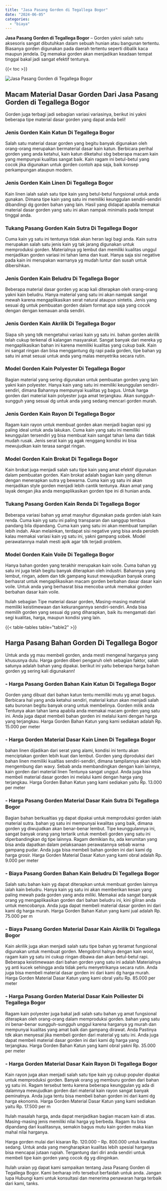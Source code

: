 ```yaml
---
title: "Jasa Pasang Gorden di Tegallega Bogor"
date: "2024-06-05"
categories: 
  - "biaya"
---
```


**Jasa Pasang Gorden di Tegallega Bogor** – Gorden yakni salah satu aksesoris sangat dibutuhkan dalam sebuah hunian atau bangunan tertentu. Biasanya gorden digunakan pada daerah tertentu seperti dibalik kaca maupun jendela. Dg memakai gorden akan menjadikan keadaan tempat tinggal bakal jadi sangat efektif tentunya.

{{< toc >}}

![Jasa Pasang Gorden di Tegallega Bogor](/images/pasang-gorden-murah31.png)

## Macam Material Dasar Gorden Dari Jasa Pasang Gorden di Tegallega Bogor

Gorden juga terbagi jadi sebagian variasi variasinya, berikut ini yakni beberapa tipe material dasar gorden yang dapat anda beli!

### Jenis Gorden Kain Katun Di Tegallega Bogor

Salah satu material dasar gorden yang begitu banyak digunakan oleh orang-orang merupakan bermaterial dasar kain katun. Berbicara perihal gorden yang anda ketahui, kain katun diketahui sbg beberapa macam kain yang mempunyai kualitas sangat baik. Kain ragam ini betul-betul yang cocok jika digunakan untuk gorden contoh apa saja, baik konsep perkampungan ataupun modern.

### Jenis Gorden Kain Linen Di Tegallega Bogor

Kain linen ialah salah satu tipe kain yang betul-betul fungsional untuk anda gunakan. Dimana tipe kain yang satu ini memiliki keunggulan sendiri-sendiri dibandingi dg gorden bahan yang lain. Hasil yang didapat apabila memakai material dasar gorden yang satu ini akan nampak minimalis pada tempat tinggal anda.

### Tukang Pasang Gorden Kain Sutra Di Tegallega Bogor

Cuma kain yg satu ini tentunya tidak akan heran lagi bagi anda. Kain sutra merupakan salah satu jenis kain yg tak jarang digunakan untuk memproduksi gorden. Materialnya yg lembut dan memiliki kualitas unggul menjadikan gorden variasi ini tahan lama dan kuat. Hanya saja sisi negative pada kain ini merupakan warnanya yg mudah luntur dan susah untuk dibersihkan.

### Jenis Gorden Kain Beludru Di Tegallega Bogor

Beberapa material dasar gorden yg acap kali diterapkan oleh orang-orang yakni kain beludru. Hanya material yang satu ini akan nampak sangat mewah karena mengaplikasikan serat natural ataupun sintetis. Jenis yang sesuai dg untuk pembuatan gorden dalam format apa saja yang cocok dengan dengan kemauan anda sendiri.

### Jenis Gorden Kain Akrilik Di Tegallega Bogor

Siapa sih yang tdk mengetahui variasi kain yg satu ini. bahan gorden akrilik telah cukup terkenal di kalangan masyarakat. Sangat banyak dari mereka yg mengaplikasikan bahan ini karena memiliki kualitas yang cukup baik. Kain ini sangat ringan dan bisa menggantung dg rapi pada gorden, tipe bahan yg satu ini amat sesuai untuk anda yang malas menyetrika secara rutin.

### Model Gorden Kain Polyester Di Tegallega Bogor

Bagian material yang sering digunakan untuk pembuatan gorden yang lain yakni kain polyester. Hanya kain yang satu ini memiliki keunggulan sendiri-sendiri, dimana Bahannya mempunyai kualitas yg bagus. Untuk harga gorden dari material kain polyester juga amat terjangkau. Akan sungguh-sungguh yang sesuai dg untuk anda yang sedang mencari gorden murah.

### Jenis Gorden Kain Rayon Di Tegallega Bogor

Ragam kain rayon untuk membuat gorden akan menjadi bagian opsi yg paling ideal untuk anda lakukan. Cuma kain yang satu ini memiliki keunggulan tersendiri yg bisa membuat kain sangat tahan lama dan tidak mudah rusak. Jenis serat kain yg agak renggang kondisi ini bisa mewujudkan kain terasa sangat ringan.

### Model Gorden Kain Brokat Di Tegallega Bogor

Kain brokat juga menjadi salah satu tipe kain yang amat efektif digunakan dalam pembuatan gorden. Kain brokat adalah bagian kain yang ditenun dengan menerapkan sutra yg bewarna. Cuma kain yg satu ini akan menjadikan style gorden menjadi lebih cantik tentunya. Akan amat yang layak dengan jika anda mengaplikasikan gorden tipe ini di hunian anda.

### Tukang Pasang Gorden Kain Renda Di Tegallega Bogor

Beberapa variasi bahan yg amat masyhur digunakan pada gorden ialah kain renda. Cuma kain yg satu ini paling transparan dan sanggup tembus pandang bila dipandang. Cuma kain yang satu ini akan membuat tampilan lebih indah. Akan melainkan, terdapat sisi negative yang bisa anda peroleh kalau memakai variasi kain yg satu ini, yakni gampang sobek. Model perawatannya malah mesti apik agar tdk terjadi problem.

### Model Gorden Kain Voile Di Tegallega Bogor

Hanya bahan gorden yang terakhir merupakan kain voile. Cuma bahan yg satu ini juga telah begitu banyak diterapkan oleh industri. Bahannya yang lembut, ringan, adem dan tdk gampang kusut mewujudkan banyak orang berhasrat untuk mengaplikasikan macam gorden berbahan dasar dasar kain voile. Untuk anda yang berhasrat bisa mencoba untuk memakai gorden berbahan dasar kain voile.

Itulah sebagian Tipe material dasar gorden, Masing-masing material memiliki keistimewaan dan kekurangannya sendiri-sendiri. Anda bisa memilih gorden yang sesuai dg yang diharapkan, baik itu mengamati dari segi kualitas, harga, maupun kondisi yang lain.

{{< table-tables table="table2" >}}

## Harga Pasang Bahan Gorden Di Tegallega Bogor

Untuk anda yg mau membeli gorden, anda mesti mengenal harganya yang khususnya dulu. Harga gorden diberi pengaruh oleh sebagian faktor, salah satunya adalah bahan yang dipakai. berikut ini yaitu beberapa harga bahan gorden yg sering kali digunakann!

### \- Harga Pasang Gorden Bahan Kain Katun Di Tegallega Bogor

Gorden yang dibuat dari bahan katun tentu memiliki mutu yg amat bagus. Berbicara hal yang anda ketahui sendiri, material katun akan menjadi salah satu buronan begitu banyak orang untuk membelinya. Gorden milik anda Tentunya akan tahan lama apabila anda memakai macam gorden yang satu ini. Anda juga dapat membeli bahan gorden ini melalui kami dengan harga yang terjangkau. Harga Gorden Bahan Katun yang kami sediakan adalah Rp. 15.000 per meter

### \- Harga Gorden Material Dasar Kain Linen Di Tegallega Bogor

bahan linen dijadikan dari serat yang alami, kondisi ini tentu akan menciptakan gorden lebih kuat dan lembut. Gorden yang diproduksi dari bahan linen memiliki kualtias sendiri-sendiri, dimana tampilannya akan lebih mengembung dan wavy. Sebab anda membandingkan dengan kain lainnya, kain gorden dari material linen Tentunya sangat unggul. Anda juga bisa membeli material dasar gorden ini melalui kami dengan harga yang terjangkau. Harga Gorden Bahan Katun yang kami sediakan yaitu Rp. 13.000 per meter

### \- Harga Pasang Gorden Material Dasar Kain Sutra Di Tegallega Bogor

Bagian bahan berkualtias yg dapat dipakai untuk memproduksi gorden ialah material sutra. bahan yg satu ini mempunyai kwalitas yang baik, dimana gorden yg diwujudkan akan benar-benar lembut. Tipe keunggulannya ini, sangat banyak orang yang tertarik untuk membeli gorden yang satu ini diperbandingkan dg tipe lainnya. Ragam demikian itu, ada kerumitan yang bisa anda dapatkan dalam pelaksanaan perawatannya sebab warna gampang pudar. Anda juga bisa membeli bahan gorden ini dari kami dg harga grosir. Harga Gorden Material Dasar Katun yang kami obral adalah Rp. 9.000 per meter

### \- Biaya Pasang Gorden Bahan Kain Beludru Di Tegallega Bogor

Salah satu bahan kain yg dapat diterapkan untuk membuat gorden lainnya ialah kain beludru. Hanya kain yg satu ini akan memberikan kesan yang paling mewah pada gorden yang anda miliki. Memakai ada sangat banyak orang yg mengaplikasikan gorden dari bahan beludru ini, kini giliran anda untuk mencobanya. Anda juga dapat membeli material dasar gorden ini dari kami dg harga murah. Harga Gorden Bahan Katun yang kami jual adalah Rp. 75.000 per m

### \- Biaya Pasang Gorden Material Dasar Kain Akrilik Di Tegallega Bogor

Kain akrilik juga akan menjadi salah satu tipe bahan yg teramat fungsional digunakan untuk membuat gorden. Mengobrol halnya dengan kain wool, ragam kain yg satu ini cukup ringan dibawa dan akan betul-betul rapi. Beberapa keistimewaan dari bahan gorden yang satu ini adalah Materialnya yg anti kucek sehingga anda tidak perlu menyetrikanya secara rutin. Anda juga bisa membeli material dasar gorden ini dari kami dg harga murah. Harga Gorden Material Dasar Katun yang kami obral yaitu Rp. 85.000 per meter

### \- Harga Pasang Gorden Material Dasar Kain Poiliester Di Tegallega Bogor

Ragam kain polyester juga bakal jadi salah satu bahan yg amat fungsional diterapkan oleh orang-orang dalam memproduksi gorden. bahan yang satu ini benar-benar sungguh-sungguh unggul karena harganya yg murah dan mempunyai kualitas yang amat baik dan gampang dirawat. Anda Pastinya tdk akan menyesal jika membeli gorden dari material yg satu ini. Anda juga dapat membeli material dasar gorden ini dari kami dg harga yang terjangkau. Harga Gorden Bahan Katun yang kami obral yakni Rp. 35.000 per meter

### \- Harga Gorden Material Dasar Kain Rayon Di Tegallega Bogor

Kain rayon juga akan menjadi salah satu tipe kain yg cukup populer dipakai untuk memproduksi gorden. Banyak orang yg memburu gorden dari bahan yg satu ini. Ragam tersebut tentu karena beberapa keunggulan yg ada di dalamnya mewujudkan gorden dari material kain rayon sangat banyak peminatnya. Anda juga tentu bisa membeli bahan gorden ini dari kami dg harga ekonomis. Harga Gorden Material Dasar Katun yang kami sediakan yaitu Rp. 17.500 per m

Itulah masalah harga, anda dapat menjadikan bagian macam kain di atas. Masing-masing jenis memiliki nilai harga yg berbeda. Ragam itu bisa dipandang dari kualitasnya, semakin bagus mutu kain gorden maka kian mahal nilai harganya.

Harga gorden mulai dari kisaran Rp. 120.000 – Rp. 800.000 untuk kwalitas sedang. Untuk anda yang mengharapkan kualitas lebih spesial harganya bisa mencapai jutaan rupiah. Tergantung dari diri anda sendiri untuk membeli tipe kain gorden yang cocok dg yg diinginkan.

Itulah uraian yg dapat kami sampaikan tentang Jasa Pasang Gorden di Tegallega Bogor. Kami berharap info tersebut berfaidah untuk anda. Jangan lupa Hubungi kami untuk konsultasi dan menerima penawaran harga terbaik dari kami, tanks.
